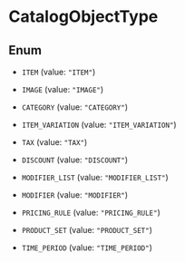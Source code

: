 
# CatalogObjectType

## Enum


* `ITEM` (value: `"ITEM"`)

* `IMAGE` (value: `"IMAGE"`)

* `CATEGORY` (value: `"CATEGORY"`)

* `ITEM_VARIATION` (value: `"ITEM_VARIATION"`)

* `TAX` (value: `"TAX"`)

* `DISCOUNT` (value: `"DISCOUNT"`)

* `MODIFIER_LIST` (value: `"MODIFIER_LIST"`)

* `MODIFIER` (value: `"MODIFIER"`)

* `PRICING_RULE` (value: `"PRICING_RULE"`)

* `PRODUCT_SET` (value: `"PRODUCT_SET"`)

* `TIME_PERIOD` (value: `"TIME_PERIOD"`)



